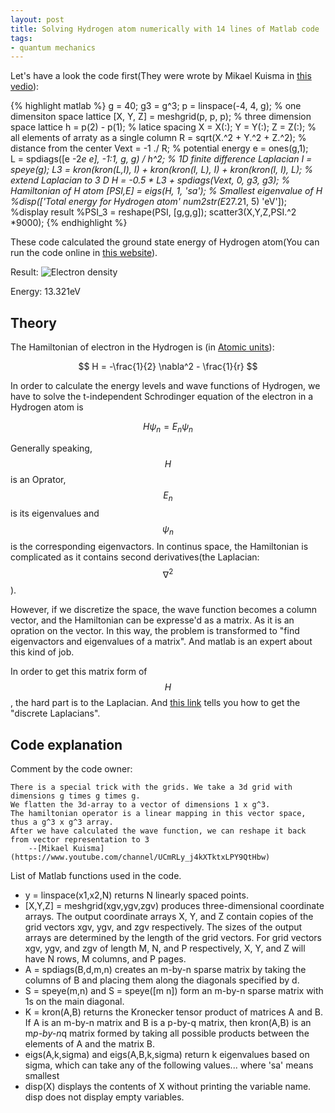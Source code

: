 ```yaml
---
layout: post
title: Solving Hydrogen atom numerically with 14 lines of Matlab code
tags: 
- quantum mechanics
---
```


Let's have a look the code first(They were wrote by Mikael Kuisma in [this vedio](https://www.youtube.com/watch?v=bW44gCulrvI)):

{% highlight matlab %}
g = 40; g3 = g^3;
p = linspace(-4, 4, g);         % one dimensiton space lattice
[X, Y, Z] = meshgrid(p, p, p);  % three dimension space lattice
h = p(2) - p(1);                % latice spacing
X = X(:); Y = Y(:); Z = Z(:);   % all elements of arraty as a single column
R = sqrt(X.^2 + Y.^2 + Z.^2);   % distance from the center
Vext = -1 ./ R;                 % potential energy
e = ones(g,1);               
L = spdiags([e -2*e e], -1:1, g, g) / h^2; % 1D finite difference Laplacian
I = speye(g);
L3 = kron(kron(L,I), I) + kron(kron(I, L), I) + kron(kron(I, I), L);  % extend Laplacian to 3 D
H = -0.5 * L3 + spdiags(Vext, 0, g3, g3);  % Hamiltonian of H atom
[PSI,E] = eigs(H, 1, 'sa');                      % Smallest eigenvalue of H
%disp(['Total energy for Hydrogen atom' num2str(E*27.21, 5) 'eV']); %display result
%PSI_3 = reshape(PSI, [g,g,g]);
scatter3(X,Y,Z,PSI.^2 *9000);
{% endhighlight %}

These code calculated the  ground state energy of Hydrogen atom(You can run the code online in [this website](http://www.tutorialspoint.com/matlab/try_matlab.php)).

Result: ![Electron density](/public/blogfigure/Hydrogen_lowest.png)

Energy: 13.321eV

## Theory

The Hamiltonian of electron in the Hydrogen is (in [Atomic units](http://en.wikipedia.org/wiki/Atomic_units)):

$$
H =  -\frac{1}{2} \nabla^2 - \frac{1}{r}
$$

In order to calculate the energy levels and wave functions of Hydrogen, we have to solve the t-independent Schrodinger equation of the electron in a Hydrogen atom is

$$
 H \psi_n = E_n \psi_n
$$

Generally speaking, $$H$$ is an Oprator, $$E_n$$ is its eigenvalues and $$\psi_n$$ is the corresponding eigenvactors.
In continus space, the Hamiltonian is complicated as it contains second derivatives(the Laplacian: $$\nabla^2$$). 

However, if we discretize the space, the wave function becomes a column vector, and the Hamiltonian can be expresse'd as
a matrix. As it is an opration on the vector. 
In this way, the problem is transformed to "find eigenvactors and eigenvalues of a matrix". And matlab is an expert about this kind of job.

In order to get this matrix form of $$H$$, the hard part is to the Laplacian. And [this link](http://en.wikipedia.org/wiki/Kronecker_sum_of_discrete_Laplacians) 
tells you how to get the "discrete Laplacians".

## Code explanation

Comment by the code owner:

    There is a special trick with the grids. We take a 3d grid with dimensions g times g times g. 
    We flatten the 3d-array to a vector of dimensions 1 x g^3. 
    The hamiltonian operator is a linear mapping in this vector space, 
    thus a g^3 x g^3 array. 
    After we have calculated the wave function, we can reshape it back from vector representation to 3
        --[Mikael Kuisma](https://www.youtube.com/channel/UCmRLy_j4kXTktxLPY9QtHbw)

List of Matlab functions used in the code.

- y = linspace(x1,x2,N) returns N linearly spaced points.
- [X,Y,Z] = meshgrid(xgv,ygv,zgv) produces three-dimensional coordinate arrays. The output coordinate arrays X, Y, and Z contain copies of the grid vectors xgv, ygv, and zgv respectively. The sizes of the output arrays are determined by the length of the grid vectors. For grid vectors xgv, ygv, and zgv of length M, N, and P respectively, X, Y, and Z will have N rows, M columns, and P pages.
- A = spdiags(B,d,m,n) creates an m-by-n sparse matrix by taking the columns of B and placing them along the diagonals specified by d.
- S = speye(m,n) and S = speye([m n]) form an m-by-n sparse matrix with 1s on the main diagonal.
- K = kron(A,B) returns the Kronecker tensor product of matrices A and B. If A is an m-by-n matrix and B is a p-by-q matrix, then kron(A,B) is an m*p-by-n*q matrix formed by taking all possible products between the elements of A and the matrix B.
- eigs(A,k,sigma) and eigs(A,B,k,sigma) return k eigenvalues based on sigma, which can take any of the following values... where 'sa' means smallest
- disp(X) displays the contents of X without printing the variable name. disp does not display empty variables.


<script type="text/javascript"
  src="https://cdn.mathjax.org/mathjax/latest/MathJax.js?config=TeX-AMS-MML_HTMLorMML">
</script>